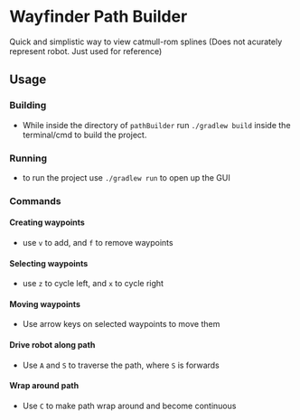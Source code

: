 # Wayfinder Path Builder
Quick and simplistic way to view catmull-rom splines (Does not acurately represent robot. Just used for reference)

## Usage

### Building
- While inside the directory of `pathBuilder` run `./gradlew build` inside the terminal/cmd to build the project.

### Running
- to run the project use `./gradlew run` to open up the GUI

### Commands

#### Creating waypoints
- use `v` to add, and `f` to remove waypoints
#### Selecting waypoints
- use `z` to cycle left, and `x` to cycle right
#### Moving waypoints
- Use arrow keys on selected waypoints to move them
#### Drive robot along path
- Use `A` and `S` to traverse the path, where `S` is forwards
#### Wrap around path
- Use `C` to make path wrap around and become continuous